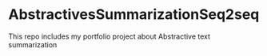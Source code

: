 # AbstractivesSummarizationSeq2seq
This repo includes my portfolio project about Abstractive text summarization
